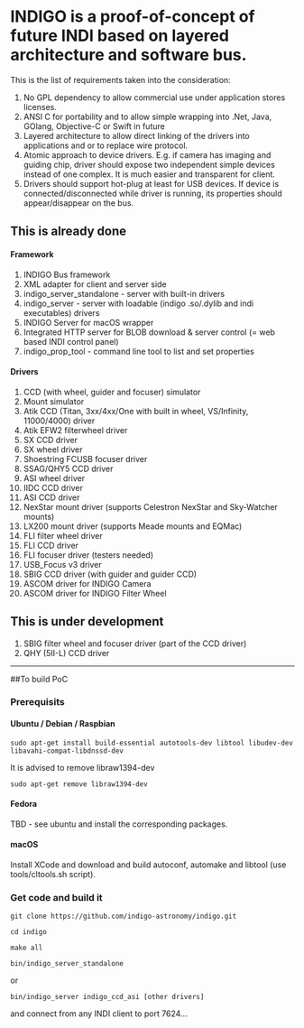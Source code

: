 # INDIGO is a proof-of-concept of future INDI based on layered architecture and software bus.

This is the list of requirements taken into the consideration:

1. No GPL dependency to allow commercial use under application stores licenses.
2. ANSI C for portability and to allow simple wrapping into .Net, Java, GOlang, Objective-C or Swift in future
3. Layered architecture to allow direct linking of the drivers into applications and or to replace wire protocol.
4. Atomic approach to device drivers. E.g. if camera has imaging and guiding chip, driver should expose two independent simple devices instead of one complex. It is much easier and transparent for client.
5. Drivers should support hot-plug at least for USB devices. If device is connected/disconnected while driver is running, its properties should appear/disappear on the bus.

## This is already done

#### Framework

1. INDIGO Bus framework
2. XML adapter for client and server side
3. indigo_server_standalone - server with built-in drivers
4. indigo_server - server with loadable (indigo .so/.dylib and indi executables) drivers
5. INDIGO Server for macOS wrapper
6. Integrated HTTP server for BLOB download & server control (= web based INDI control panel)
7. indigo_prop_tool - command line tool to list and set properties

#### Drivers

1. CCD (with wheel, guider and focuser) simulator
2. Mount simulator
3. Atik CCD (Titan, 3xx/4xx/One with built in wheel, VS/Infinity, 11000/4000) driver
4. Atik EFW2 filterwheel driver
5. SX CCD driver
6. SX wheel driver
7. Shoestring FCUSB focuser driver
8. SSAG/QHY5 CCD driver
9. ASI wheel driver
10. IIDC CCD driver
11. ASI CCD driver
12. NexStar mount driver (supports Celestron NexStar and Sky-Watcher mounts)
13. LX200 mount driver (supports Meade mounts and EQMac)
14. FLI filter wheel driver
15. FLI CCD driver
16. FLI focuser driver (testers needed)
17. USB_Focus v3 driver
18. SBIG CCD driver (with guider and guider CCD)
19.	ASCOM driver for INDIGO Camera
20.	ASCOM driver for INDIGO Filter Wheel

## This is under development

1. SBIG filter wheel and focuser driver (part of the CCD driver)
2. QHY (5II-L) CCD driver


------------------------------------------------------------------------------------------------

##To build PoC

### Prerequisits
#### Ubuntu / Debian / Raspbian

`sudo apt-get install build-essential autotools-dev libtool libudev-dev libavahi-compat-libdnssd-dev`

It is advised to remove libraw1394-dev

`sudo apt-get remove libraw1394-dev`

#### Fedora

TBD - see ubuntu and install the corresponding packages.

#### macOS

Install XCode and download and build autoconf, automake and libtool (use tools/cltools.sh script).

### Get code and build it

`git clone https://github.com/indigo-astronomy/indigo.git`

`cd indigo`

`make all`

`bin/indigo_server_standalone`

or

`bin/indigo_server indigo_ccd_asi [other drivers]`

and connect from any INDI client to port 7624...
